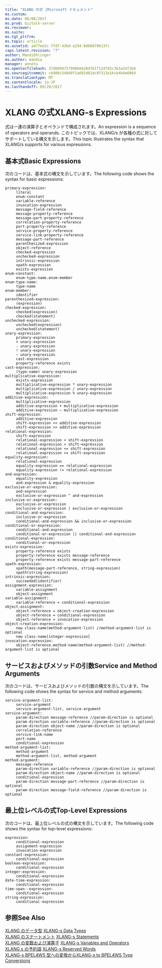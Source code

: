 ```yaml
---
title: "XLANG の式 |Microsoft ドキュメント"
ms.custom: 
ms.date: 06/08/2017
ms.prod: biztalk-server
ms.reviewer: 
ms.suite: 
ms.tgt_pltfrm: 
ms.topic: article
ms.assetid: a477ee2c-7fd7-43bd-a194-0d68d79613fc
caps.latest.revision: "7"
author: MandiOhlinger
ms.author: mandia
manager: anneta
ms.openlocfilehash: 37d6099757998b0428d761f124785c363a24f2b9
ms.sourcegitcommit: cb908c540d8f1a692d01dc8f313e16cb4b4e696d
ms.translationtype: MT
ms.contentlocale: ja-JP
ms.lasthandoff: 09/20/2017
---
```

# <a name="xlang-s-expressions"></a><span data-ttu-id="9eba2-102">XLANG の式</span><span class="sxs-lookup"><span data-stu-id="9eba2-102">XLANG-s Expressions</span></span>
<span data-ttu-id="9eba2-103">式は一連の演算子とオペランドで構成されます。</span><span class="sxs-lookup"><span data-stu-id="9eba2-103">An expression is a sequence of operators and operands.</span></span> <span data-ttu-id="9eba2-104">このトピックでは、XLANG/s が各種の式に対してサポートしている構文を示します。</span><span class="sxs-lookup"><span data-stu-id="9eba2-104">This topic illustrates the syntax that XLANG/s supports for various expressions.</span></span>  
  
## <a name="basic-expressions"></a><span data-ttu-id="9eba2-105">基本式</span><span class="sxs-lookup"><span data-stu-id="9eba2-105">Basic Expressions</span></span>  
 <span data-ttu-id="9eba2-106">次のコードは、基本式の構文を示しています。</span><span class="sxs-lookup"><span data-stu-id="9eba2-106">The following code shows the syntax for basic expressions:</span></span>  
  
```  
primary-expression:  
     literal  
     enum-constant  
     variable-reference  
     invocation-expression  
     message-field-reference  
     message-property-reference  
     message-part-property-reference  
     correlation-property-reference  
     port-property-reference  
     service-property-reference  
     service-link-property-reference  
     message-part-reference  
     parenthesized-expression  
     object-reference  
     checked-expression  
     unchecked-expression  
     intrinsic-expression  
     xpath-expression  
     exists-expression  
enum-constant:  
     enum-type-name.enum-member  
enum-type-name:  
     type-name  
enum-member:  
     identifier  
parenthesized-expression:  
     (expression)  
checked-expression:  
     checked(expression)  
     checked(statement)  
unchecked-expression:  
     unchecked(expression)  
     unchecked(statement)  
unary-expression:  
     primary-expression  
     + unary-expression  
     - unary-expression  
     ! unary-expression  
     ~ unary-expression  
     cast-expression  
     property-reference exists  
cast-expression:  
     (type-name) unary-expression  
multiplicative-expression:  
     exists-expression  
     multiplicative-expression * unary-expression  
     multiplicative-expression / unary-expression  
     multiplicative-expression % unary-expression  
additive-expression:  
     multiplicative-expression  
     additive-expression + multiplicative-expression  
     additive-expression – multiplicative-expression  
shift-expression:  
     additive-expression  
     shift-expression << additive-expression  
     shift-expression >> additive-expression  
relational-expression:  
     shift-expression  
     relational-expression < shift-expression  
     relational-expression > shift-expression  
     relational-expression <= shift-expression  
     relational-expression >= shift-expression  
equality-expression:  
     relational-expression  
     equality-expression == relational-expression  
     equality-expression != relational-expression  
and-expression:  
     equality-expression  
     and-expression & equality-expression  
exclusive-or-expression:  
     and-expression  
     exclusive-or-expression ^ and-expression  
inclusive-or-expression:  
     exclusive-or-expression  
     inclusive-or-expression | exclusive-or-expression  
conditional-and-expression:  
     inclusive-or-expression  
     conditional-and-expression && inclusive-or-expression  
conditional-or-expression:  
     conditional-and-expression  
     conditional-or-expression || conditional-and-expression  
conditional-expression:  
     conditional-or-expression  
exists-expression:  
     property-reference exists  
     property-reference exists message-reference  
     property-reference exists message-part-reference  
xpath-expression:  
     xpath(message-part-reference, string-expression)  
     xpath(string-expression)  
intrinsic-expression:  
     succeeded(identifier)  
assignment-expression:  
     variable-assignment  
     object-assignment  
variable-assignment:  
     variable-reference = conditional-expression  
object-assignment:  
     object-reference = object-creation-expression  
     object-reference = conditional-expression  
     object-reference = invocation-expression  
object-creation-expression:  
     new class-name(method-argument-list) //method-argument-list is optional  
     new class-name[integer-expression]  
invocation-expression:  
     object-reference.method-name(method-argument-list) //method-argument-list is optional  
```  
  
## <a name="service-and-method-arguments"></a><span data-ttu-id="9eba2-107">サービスおよびメソッドの引数</span><span class="sxs-lookup"><span data-stu-id="9eba2-107">Service and Method Arguments</span></span>  
 <span data-ttu-id="9eba2-108">次のコードは、サービスおよびメソッドの引数の構文を示しています。</span><span class="sxs-lookup"><span data-stu-id="9eba2-108">The following code shows the syntax for service and method arguments:</span></span>  
  
```  
service-argument-list:  
     service-argument  
     service-argument-list, service-argument  
service-argument:  
     param-direction message-reference //param-direction is optional  
     param-direction variable-reference //param-direction is optional  
     param-direction object-name //param-direction is optional  
     correlation-reference  
     service-link-name  
     port-name  
     conditional-expression  
method-argument-list:  
     method-argument  
     method-argument-list, method-argument  
method-argument:  
     message-reference  
     param-direction variable-reference //param-direction is optional  
     param-direction object-name //param-direction is optional  
     conditional-expression  
     param-direction message-part-reference //param-direction is optional  
     param-direction message-field-reference //param-direction is optional  
```  
  
## <a name="top-level-expressions"></a><span data-ttu-id="9eba2-109">最上位レベルの式</span><span class="sxs-lookup"><span data-stu-id="9eba2-109">Top-Level Expressions</span></span>  
 <span data-ttu-id="9eba2-110">次のコードは、最上位レベルの式の構文を示しています。</span><span class="sxs-lookup"><span data-stu-id="9eba2-110">The following code shows the syntax for top-level expressions:</span></span>  
  
```  
expression:  
     conditional-expression  
     assignment-expression  
     invocation-expression  
constant-expression:  
     conditional-expression  
boolean-expression:  
     conditional-expression  
integer-expression:  
     conditional-expression  
date-time-expression:  
     conditional-expression  
time-span--expression:  
     conditional-expression  
string-expression:  
     conditional-expression  
```  
  
## <a name="see-also"></a><span data-ttu-id="9eba2-111">参照</span><span class="sxs-lookup"><span data-stu-id="9eba2-111">See Also</span></span>  
 <span data-ttu-id="9eba2-112">[XLANG のデータ型](../core/xlang-s-data-types.md) </span><span class="sxs-lookup"><span data-stu-id="9eba2-112">[XLANG-s Data Types](../core/xlang-s-data-types.md) </span></span>  
 <span data-ttu-id="9eba2-113">[XLANG のステートメント](../core/xlang-s-statements.md) </span><span class="sxs-lookup"><span data-stu-id="9eba2-113">[XLANG-s Statements](../core/xlang-s-statements.md) </span></span>  
 <span data-ttu-id="9eba2-114">[XLANG の変数および演算子](../core/xlang-s-variables-and-operators.md) </span><span class="sxs-lookup"><span data-stu-id="9eba2-114">[XLANG-s Variables and Operators](../core/xlang-s-variables-and-operators.md) </span></span>  
 <span data-ttu-id="9eba2-115">[XLANG s の予約語](../core/xlang-s-reserved-words.md) </span><span class="sxs-lookup"><span data-stu-id="9eba2-115">[XLANG-s Reserved Words](../core/xlang-s-reserved-words.md) </span></span>  
 [<span data-ttu-id="9eba2-116">XLANG-s BPEL4WS 型への変換から</span><span class="sxs-lookup"><span data-stu-id="9eba2-116">XLANG-s to BPEL4WS Type Conversions</span></span>](../core/xlang-s-to-bpel4ws-type-conversions.md)